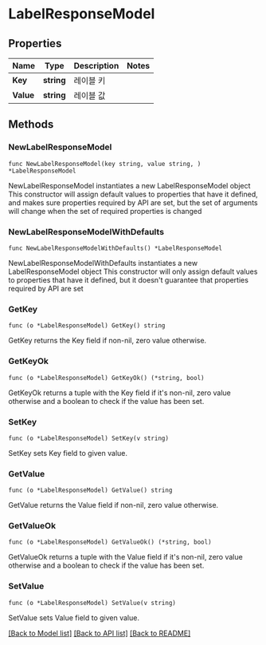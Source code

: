 # LabelResponseModel

## Properties

Name | Type | Description | Notes
------------ | ------------- | ------------- | -------------
**Key** | **string** | 레이블 키 | 
**Value** | **string** | 레이블 값 | 

## Methods

### NewLabelResponseModel

`func NewLabelResponseModel(key string, value string, ) *LabelResponseModel`

NewLabelResponseModel instantiates a new LabelResponseModel object
This constructor will assign default values to properties that have it defined,
and makes sure properties required by API are set, but the set of arguments
will change when the set of required properties is changed

### NewLabelResponseModelWithDefaults

`func NewLabelResponseModelWithDefaults() *LabelResponseModel`

NewLabelResponseModelWithDefaults instantiates a new LabelResponseModel object
This constructor will only assign default values to properties that have it defined,
but it doesn't guarantee that properties required by API are set

### GetKey

`func (o *LabelResponseModel) GetKey() string`

GetKey returns the Key field if non-nil, zero value otherwise.

### GetKeyOk

`func (o *LabelResponseModel) GetKeyOk() (*string, bool)`

GetKeyOk returns a tuple with the Key field if it's non-nil, zero value otherwise
and a boolean to check if the value has been set.

### SetKey

`func (o *LabelResponseModel) SetKey(v string)`

SetKey sets Key field to given value.


### GetValue

`func (o *LabelResponseModel) GetValue() string`

GetValue returns the Value field if non-nil, zero value otherwise.

### GetValueOk

`func (o *LabelResponseModel) GetValueOk() (*string, bool)`

GetValueOk returns a tuple with the Value field if it's non-nil, zero value otherwise
and a boolean to check if the value has been set.

### SetValue

`func (o *LabelResponseModel) SetValue(v string)`

SetValue sets Value field to given value.



[[Back to Model list]](../README.md#documentation-for-models) [[Back to API list]](../README.md#documentation-for-api-endpoints) [[Back to README]](../README.md)



